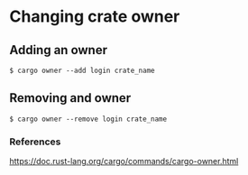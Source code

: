 # Changing crate owner

## Adding an owner

```
$ cargo owner --add login crate_name
```

## Removing and owner

```
$ cargo owner --remove login crate_name
```

### References

https://doc.rust-lang.org/cargo/commands/cargo-owner.html